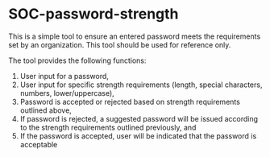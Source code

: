 # SOC-password-strength

This is a simple tool to ensure an entered password meets the requirements set by an organization. This tool should be used for reference only.

The tool provides the following functions:

1. User input for a password,
2. User input for specific strength requirements (length, special characters, numbers, lower/uppercase),
3. Password is accepted or rejected based on strength requirements outlined above,
4. If password is rejected, a suggested password will be issued according to the strength requirements outlined previously, and
5. If the password is accepted, user will be indicated that the password is acceptable